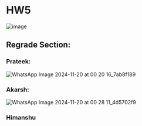 # HW5
![image](https://github.com/user-attachments/assets/f0f2615a-6e22-46e5-aa50-97c087bcce7a)

## Regrade Section:
### Prateek: 
![WhatsApp Image 2024-11-20 at 00 20 16_7ab8f189](https://github.com/user-attachments/assets/594f0ba9-19a6-433b-b57e-0c3f252cd746)

### Akarsh:
![WhatsApp Image 2024-11-20 at 00 28 11_4d5702f9](https://github.com/user-attachments/assets/7245969a-b36b-468d-8608-91ff599ef675)

### Himanshu
